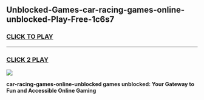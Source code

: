 
## Unblocked-Games-car-racing-games-online-unblocked-Play-Free-1c6s7
<h3>
<a href="https://premium76.site?title=car-racing-games-online-unblocked&ref=17A">CLICK TO PLAY</a></h3>
<hr>

<h3>
<a href="https://premium76.site?title=car-racing-games-online-unblocked&ref=17A">CLICK 2 PLAY</a>
  
</h3>

<a href="https://premium76.site?title=car-racing-games-online-unblocked&ref=17A"><img src="https://clearcache.store/games.png"></a>


**car-racing-games-online-unblocked games unblocked: Your Gateway to Fun and Accessible Online Gaming**
